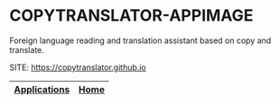 # COPYTRANSLATOR-APPIMAGE
 
 Foreign language reading and translation assistant based on 
 copy and translate.
 
 SITE: https://copytranslator.github.io

 | [Applications](https://portable-linux-apps.github.io/apps.html) | [Home](https://portable-linux-apps.github.io)
 | --- | --- |
